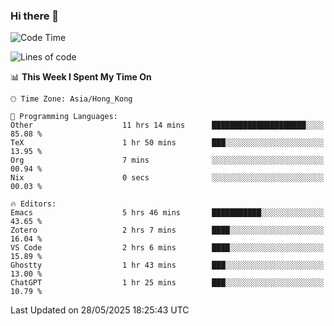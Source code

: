 ### Hi there 👋

<!--
**nicehiro/nicehiro** is a ✨ _special_ ✨ repository because its `README.md` (this file) appears on your GitHub profile.

Here are some ideas to get you started:

- 🔭 I’m currently working on ...
- 🌱 I’m currently learning ...
- 👯 I’m looking to collaborate on ...
- 🤔 I’m looking for help with ...
- 💬 Ask me about ...
- 📫 How to reach me: ...
- 😄 Pronouns: ...
- ⚡ Fun fact: ...
-->

<!--START_SECTION:waka-->
![Code Time](http://img.shields.io/badge/Code%20Time-693%20hrs%2021%20mins-blue)

![Lines of code](https://img.shields.io/badge/From%20Hello%20World%20I%27ve%20Written-1.7%20million%20lines%20of%20code-blue)

📊 **This Week I Spent My Time On** 

```text
🕑︎ Time Zone: Asia/Hong_Kong

💬 Programming Languages: 
Other                    11 hrs 14 mins      █████████████████████░░░░   85.08 % 
TeX                      1 hr 50 mins        ███░░░░░░░░░░░░░░░░░░░░░░   13.95 % 
Org                      7 mins              ░░░░░░░░░░░░░░░░░░░░░░░░░   00.94 % 
Nix                      0 secs              ░░░░░░░░░░░░░░░░░░░░░░░░░   00.03 % 

🔥 Editors: 
Emacs                    5 hrs 46 mins       ███████████░░░░░░░░░░░░░░   43.65 % 
Zotero                   2 hrs 7 mins        ████░░░░░░░░░░░░░░░░░░░░░   16.04 % 
VS Code                  2 hrs 6 mins        ████░░░░░░░░░░░░░░░░░░░░░   15.89 % 
Ghostty                  1 hr 43 mins        ███░░░░░░░░░░░░░░░░░░░░░░   13.00 % 
ChatGPT                  1 hr 25 mins        ███░░░░░░░░░░░░░░░░░░░░░░   10.79 % 
```


 Last Updated on 28/05/2025 18:25:43 UTC
<!--END_SECTION:waka-->
